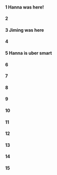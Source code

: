 #### 1 Hanna was here!
#### 2
#### 3 Jiming was here
#### 4
#### 5 Hanna is uber smart
#### 6
#### 7
#### 8
#### 9
#### 10
#### 11
#### 12
#### 13
#### 14
#### 15